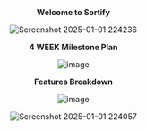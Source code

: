 <div align="center">
<b>Welcome to Sortify</b>
</div>
</div>
<div align="center">

![Screenshot 2025-01-01 224236](https://github.com/user-attachments/assets/fc174ac3-ddf9-4a87-8856-ffab54f3ec7c)
</div>
<div align="center">
<b>4 WEEK Milestone Plan</b>
</div>
<div align="center">
  
![image](https://github.com/user-attachments/assets/f4e3a950-7248-4a7f-a536-7ec51ab2c2a5)

</div>

</div>
<div align="center">
<b>Features Breakdown</b>
</div>
<div align="center">

![image](https://github.com/user-attachments/assets/e94bfcf8-f552-4994-b9af-22912e93e468)


</div>
<div align="center">

![Screenshot 2025-01-01 224057](https://github.com/user-attachments/assets/4adf7e7f-7de6-402a-b441-905c1a30db18)

</div>
